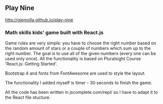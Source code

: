 ## Play Nine

http://giemolla.github.io/play-nine

### Math skills kids' game built with React.js

Game rules are very simple: you have to choose the right number based on the random amount of stars or a couple of numbers which sum up to the right number. The goal is to use all of the given numbers (every one can be used only once). All the functionality is  based on Pluralsight Course 'React.js: Getting Started'.

Bootstrap 4 and fonts from FontAwesome are used to style the layout.

The functionality I added myself is timer - 30 seconds to finish the game.

All the code has been written in jscomplete.com/repl/ so I have to adapt it to the React file stucture.
